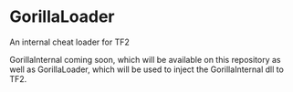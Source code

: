 # GorillaLoader
An internal cheat loader for TF2

GorillaInternal coming soon, which will be available on this repository as well as GorillaLoader, which will be used to inject the GorillaInternal dll to TF2.
